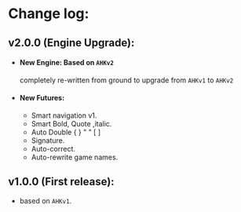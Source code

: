 # Change log:

## v2.0.0 (Engine Upgrade):

- #### New Engine: Based on `AHKv2`

  completely re-written from ground to upgrade from `AHKv1` to `AHKv2`

  

- #### New Futures:

  - Smart navigation v1.
  - Smart Bold, Quote ,italic.
  - Auto Double { } " " [ ]
  - Signature.
  - Auto-correct.
  - Auto-rewrite game names.

## v1.0.0 (First release):

- based on `AHKv1`.



